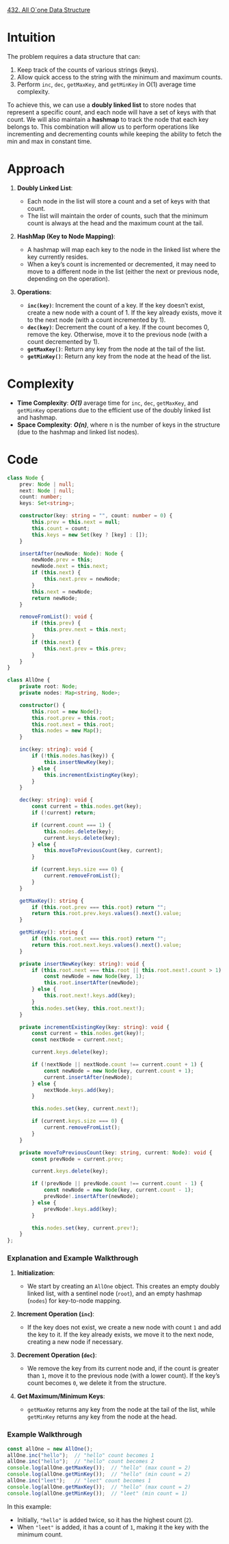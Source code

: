 [432. All O`one Data Structure](https://leetcode.com/problems/all-oone-data-structure/)

# Intuition
The problem requires a data structure that can:
1. Keep track of the counts of various strings (keys).
2. Allow quick access to the string with the minimum and maximum counts.
3. Perform `inc`, `dec`, `getMaxKey`, and `getMinKey` in O(1) average time complexity.

To achieve this, we can use a **doubly linked list** to store nodes that represent a specific count, and each node will have a set of keys with that count. We will also maintain a **hashmap** to track the node that each key belongs to. This combination will allow us to perform operations like incrementing and decrementing counts while keeping the ability to fetch the min and max in constant time.

# Approach
1. **Doubly Linked List**:
   - Each node in the list will store a count and a set of keys with that count.
   - The list will maintain the order of counts, such that the minimum count is always at the head and the maximum count at the tail.
   
2. **HashMap (Key to Node Mapping)**:
   - A hashmap will map each key to the node in the linked list where the key currently resides.
   - When a key’s count is incremented or decremented, it may need to move to a different node in the list (either the next or previous node, depending on the operation).

3. **Operations**:
   - **`inc(key)`**: Increment the count of a key. If the key doesn’t exist, create a new node with a count of 1. If the key already exists, move it to the next node (with a count incremented by 1).
   - **`dec(key)`**: Decrement the count of a key. If the count becomes 0, remove the key. Otherwise, move it to the previous node (with a count decremented by 1).
   - **`getMaxKey()`**: Return any key from the node at the tail of the list.
   - **`getMinKey()`**: Return any key from the node at the head of the list.

# Complexity
- **Time Complexity**: ***O(1)*** average time for `inc`, `dec`, `getMaxKey`, and `getMinKey` operations due to the efficient use of the doubly linked list and hashmap.
- **Space Complexity**: ***O(n)***, where n is the number of keys in the structure (due to the hashmap and linked list nodes).

#  Code

```typescript
class Node {
    prev: Node | null;
    next: Node | null;
    count: number;
    keys: Set<string>;

    constructor(key: string = "", count: number = 0) {
        this.prev = this.next = null;
        this.count = count;
        this.keys = new Set(key ? [key] : []);
    }

    insertAfter(newNode: Node): Node {
        newNode.prev = this;
        newNode.next = this.next;
        if (this.next) {
            this.next.prev = newNode;
        }
        this.next = newNode;
        return newNode;
    }

    removeFromList(): void {
        if (this.prev) {
            this.prev.next = this.next;
        }
        if (this.next) {
            this.next.prev = this.prev;
        }
    }
}

class AllOne {
    private root: Node;
    private nodes: Map<string, Node>;

    constructor() {
        this.root = new Node();
        this.root.prev = this.root;
        this.root.next = this.root;
        this.nodes = new Map();
    }

    inc(key: string): void {
        if (!this.nodes.has(key)) {
            this.insertNewKey(key);
        } else {
            this.incrementExistingKey(key);
        }
    }

    dec(key: string): void {
        const current = this.nodes.get(key);
        if (!current) return;

        if (current.count === 1) {
            this.nodes.delete(key);
            current.keys.delete(key);
        } else {
            this.moveToPreviousCount(key, current);
        }

        if (current.keys.size === 0) {
            current.removeFromList();
        }
    }

    getMaxKey(): string {
        if (this.root.prev === this.root) return "";
        return this.root.prev.keys.values().next().value;
    }

    getMinKey(): string {
        if (this.root.next === this.root) return "";
        return this.root.next.keys.values().next().value;
    }

    private insertNewKey(key: string): void {
        if (this.root.next === this.root || this.root.next!.count > 1) {
            const newNode = new Node(key, 1);
            this.root.insertAfter(newNode);
        } else {
            this.root.next!.keys.add(key);
        }
        this.nodes.set(key, this.root.next!);
    }

    private incrementExistingKey(key: string): void {
        const current = this.nodes.get(key)!;
        const nextNode = current.next;

        current.keys.delete(key);

        if (!nextNode || nextNode.count !== current.count + 1) {
            const newNode = new Node(key, current.count + 1);
            current.insertAfter(newNode);
        } else {
            nextNode.keys.add(key);
        }

        this.nodes.set(key, current.next!);

        if (current.keys.size === 0) {
            current.removeFromList();
        }
    }

    private moveToPreviousCount(key: string, current: Node): void {
        const prevNode = current.prev;

        current.keys.delete(key);

        if (!prevNode || prevNode.count !== current.count - 1) {
            const newNode = new Node(key, current.count - 1);
            prevNode!.insertAfter(newNode);
        } else {
            prevNode!.keys.add(key);
        }

        this.nodes.set(key, current.prev!);
    }
};

```

### Explanation and Example Walkthrough

1. **Initialization**:
   - We start by creating an `AllOne` object. This creates an empty doubly linked list, with a sentinel node (`root`), and an empty hashmap (`nodes`) for key-to-node mapping.

2. **Increment Operation (`inc`)**:
   - If the key does not exist, we create a new node with count `1` and add the key to it. If the key already exists, we move it to the next node, creating a new node if necessary.

3. **Decrement Operation (`dec`)**:
   - We remove the key from its current node and, if the count is greater than `1`, move it to the previous node (with a lower count). If the key’s count becomes `0`, we delete it from the structure.

4. **Get Maximum/Minimum Keys**:
   - `getMaxKey` returns any key from the node at the tail of the list, while `getMinKey` returns any key from the node at the head.

### Example Walkthrough

```typescript
const allOne = new AllOne();
allOne.inc("hello");  // "hello" count becomes 1
allOne.inc("hello");  // "hello" count becomes 2
console.log(allOne.getMaxKey());  // "hello" (max count = 2)
console.log(allOne.getMinKey());  // "hello" (min count = 2)
allOne.inc("leet");   // "leet" count becomes 1
console.log(allOne.getMaxKey());  // "hello" (max count = 2)
console.log(allOne.getMinKey());  // "leet" (min count = 1)
```

In this example:
- Initially, `"hello"` is added twice, so it has the highest count (`2`).
- When `"leet"` is added, it has a count of `1`, making it the key with the minimum count.
